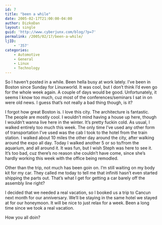 ```yaml
---
id: 7
title: "been a while"
date: 2005-02-17T21:00:00-04:00
author: DizkoDan
layout: single
guid: 'http://www.cyberjunx.com/blog/?p=7'
permalink: /2005/02/17/been-a-while/
ljID:
    - '357'
categories:
    - Automotive
    - General
    - Linux
    - Technology
---
```


So I haven’t posted in a while. Been hella busy at work lately. I’ve been in Boston since Sunday for Linuxworld. It was cool, but I don’t think I’d even go for the whole week again. A couple of days would be good. Unfortunately, it seems I know too much, cuz most of the conferences/seminars I sat in on were old news. I guess that’s not really a bad thing though, is it?

I forgot how great Boston is. I love this city. The architecture is fantastic. The people are mostly cool. I wouldn’t mind having a house up here, though I wouldn’t wanna live here in the winter. It’s pretty fuckin cold. As usual, I walked entirely too much this week. The only time I’ve used any other form of transportation I’ve used was the cab I took to the hotel from the train station. I walked about 10 miles the other day around the city, after walking around the expo all day. Today I walked another 5 or so to/from the aquarium, and all around it. It was fun, but I wish Steph was here to see it. It’s too bad, cuz there’s no reason she couldn’t have come, since she’s hardly working this week with the office being remodled.

Other than the trip, not much has been goin on. I’m still waiting on my body kit for my car. They called me today to tell me that infiniti hasn’t even started shipping the parts out. That’s what I get for getting a car barely off the assembly line right?

I decided that we needed a real vacation, so I booked us a trip to Cancun next month for our anniversary. We’ll be staying in the same hotel we stayed at for our honeymoon. It will be nice to just relax for a week. Been a long time since we took a real vacation.

How you all doin?